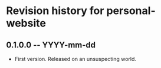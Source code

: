 # Revision history for personal-website

## 0.1.0.0 -- YYYY-mm-dd

* First version. Released on an unsuspecting world.
